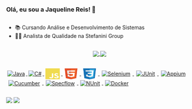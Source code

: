 ### Olá, eu sou a Jaqueline Reis! 👋
##
- 📚 Cursando Análise e Desenvolvimento de Sistemas
- 👩‍💻 Analista de Qualidade na Stefanini Group

##

<p align="center">
  <a href="https://github.com/jaquelinereiz/github-readme-stats">
    <img
      align="center"
      height="145"
      src="https://github-readme-stats.vercel.app/api?username=jaquelinereiz&show_icons=true&theme=dracula"
    />
  </a>
    <a href="https://github.com/jaquelinereiz/github-readme-stats">
    <img
      align="center"
      height="145"
      src="https://github-readme-stats.vercel.app/api/top-langs/?username=jaquelinereiz&layout=compact&langs_count=7&theme=dracula"
      />
</p>
  
  <div style="display: inline_block"><br>
    <img align="center" alt="Java" height="30" width="40" src="https://cdn.jsdelivr.net/gh/devicons/devicon/icons/java/java-original.svg" hspace="3" title="Java">
    <img align="center" alt="C#" height="50" width="50" src="https://upload.wikimedia.org/wikipedia/commons/4/4f/Csharp_Logo.png" hspace="3" title="C#">
    <img align="center" alt="JavaScript" height="30" width="40" src="https://raw.githubusercontent.com/devicons/devicon/master/icons/javascript/javascript-plain.svg" hspace="3" title="JavaScript">
    <img align="center" alt="HTML" height="30" width="40" src="https://raw.githubusercontent.com/devicons/devicon/master/icons/html5/html5-original.svg" hspace="3" title="HTML">
    <img align="center" alt="CSS" height="30" width="40" src="https://raw.githubusercontent.com/devicons/devicon/master/icons/css3/css3-original.svg" hspace="3" title="CSS">
    <img align="center" alt="Selenium" height="30" width="30" src="https://www.loadview-testing.com/wp-content/uploads/Selenium_Logo-1.png" hspace="6" title="Selenium">
    <img align="center" alt="JUnit" height="40" width="40" src="https://avatars.githubusercontent.com/u/874086?s=280&v=4" hspace="6" title="JUnit">
    <img align="center" alt="Appium" height="30" width="30" src="https://brandslogos.com/wp-content/uploads/images/large/appium-logo.png" hspace="6" title="Appium">
    <img align="center" alt="Cucumber" height="30" width="30" src="https://brandslogos.com/wp-content/uploads/images/large/cucumber-logo.png" hspace="6" title="Cucumber">
    <img align="center" alt="Specflow" height="30" width="25" src="https://specflow.org/wp-content/uploads/2021/05/SpecFlow-Icon.png" hspace="6" title="SpecFlow">
    <img align="center" alt="NUnit" height="55" width="55" src="https://pluralsight2.imgix.net/paths/images/nunit-261ab03561.png" hspace="5" title="NUnit">
    <img align="center" alt="Docker" height="30" width="40" src= "https://static.hosting.de/helpdesk/de/anleitungen/server/images/docker/Moby-logo.png" hspace="5" title="Docker">
  </div>

##
  
  <div>
 <a href="https://www.linkedin.com/in/jaqueline-reis-64198621b/" target="_blank"><img src="https://img.shields.io/badge/-LinkedIn-%230077B5?style=for-the-badge&logo=linkedin&logoColor=white" target="_blank"></a> 
 <a href = "mailto:jaquelinereizs@gmail.com"><img src="https://img.shields.io/badge/Gmail-D14836?style=for-the-badge&logo=gmail&logoColor=white" target="_blank"></a>
</div>

  
